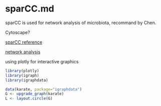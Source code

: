 # sparCC.md
sparCC is used for network analysis of microbiota, recommand by Chen.

Cytoscape?

[sparCC reference](https://blog.csdn.net/woodcorpse/article/details/106554536)

[network analysis](https://mp.weixin.qq.com/s?__biz=MzIxNzc1Mzk3NQ%3D%3D&chksm=97f5b52fa0823c394ad8374eb3c2707e525eb4cd49dce028dcb131a7342171b592d2f8f19fb3&idx=1&lang=zh_CN&mid=2247484727&scene=21&sn=1014fd472ff6b0bb2ea9af9093c198d6&token=668390449#wechat_redirect)

using plotly for interactive graphics

```R
library(plotly)
library(igraph)
library(igraphdata)

data(karate, package="igraphdata")
G <- upgrade_graph(karate)
L <- layout.circle(G)

```

